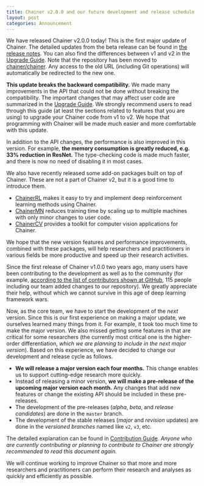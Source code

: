 ```yaml
---
title: Chainer v2.0.0 and our future development and release schedule
layout: post
categories: Announcement
---
```


We have released Chainer v2.0.0 today!
This is the first major update of Chainer.
The detailed updates from the beta release can be found in [the release notes](https://github.com/chainer/chainer/releases/tag/v2.0.0).
You can also find the differences between v1 and v2 in the [Upgrade Guide](https://docs.chainer.org/en/stable/upgrade.rst).
Note that the repository has been moved to [chainer/chainer](https://github.com/chainer/chainer).
Any access to the old URL (including Git operations) will automatically be redirected to the new one.

**This update breaks the backward compatibility.**
We made many improvements in the API that could not be done without breaking the compatibility.
The important changes that may affect user code are summarized in the [Upgrade Guide](https://docs.chainer.org/en/stable/upgrade.rst).
We strongly recommend users to read through this guide (at least the sections related to features that you are using) to upgrade your Chainer code from v1 to v2.
We hope that programming with Chainer will be made much easier and more comfortable with this update.

In addition to the API changes, the performance is also improved in this version.
For example, **the memory consumption is greatly reduced, e.g. 33% reduction in ResNet.**
The type-checking code is made much faster, and there is now no need of disabling it in most cases.

We also have recently released some add-on packages built on top of Chainer.
These are not a part of Chainer v2, but it is a good time to introduce them.

- [ChainerRL](https://github.com/chainer/chainerrl) makes it easy to try and implement deep reinforcement learning methods using Chainer.
- [ChainerMN](https://github.com/chainer/chainermn) reduces training time by scaling up to multiple machines with only minor changes to user code.
- [ChainerCV](https://github.com/chainer/chainercv) provides a toolkit for computer vision applications for Chainer.

We hope that the new version features and performance improvements, combined with these packages,
will help researchers and practitioners in various fields be more productive and speed up their research activities.

Since the first release of Chainer v1.0.0 two years ago, many users have been contributing to the development as well as to the community
(for example, [according to the list of contributors shown at GitHub](https://github.com/chainer/chainer/graphs/contributors), 115 people including our team added changes to our repository).
We greatly appreciate their help, without which we cannot survive in this age of deep learning framework wars.

Now, as the core team, we have to start the development of the *next* version.
Since this is our first experience on making a major update, we ourselves learned many things from it.
For example, it took too much time to make the major version.
We also missed getting some features in that are critical for some researchers (the currently most critical one is the higher-order differentiation, *which we are planning to include in the next major version*).
Based on this experience, we have decided to change our development and release cycle as follows.

- **We will release a major version each four months.**
  This change enables us to support cutting-edge research more quickly.
- Instead of releasing a minor version, **we will make a pre-release of the upcoming major version each month.**
  Any changes that add new features or change the existing API should be included in these pre-releases.
- The development of the pre-releases (*alpha*, *beta*, and *release candidates*) are done in the `master` branch. 
- The development of the stable releases (*major* and *revision* updates) are done in the *versioned branches* named like `v2`, `v3`, etc.

The detailed explanation can be found in [Contribution Guide](https://docs.chainer.org/en/stable/contribution.rst).
*Anyone who are currently contributing or planning to contribute to Chainer are strongly recommended to read this document again.*

We will continue working to improve Chainer so that more and more researchers and practitioners can perform their research and analyses as quickly and efficiently as possible.
